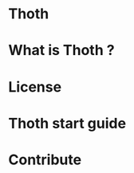 Thoth
=============

What is Thoth ?
=============

License
=============

Thoth start guide
=============

Contribute
=============
